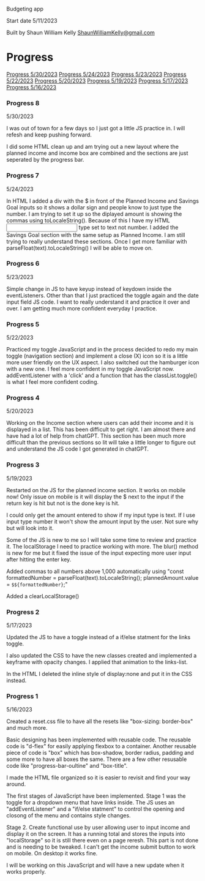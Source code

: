 Budgeting app

Start date 5/11/2023

Built by Shaun William Kelly
ShaunWilliamKelly@gmail.com

# Progress
[Progress 5/30/2023](#progress-8)
[Progress 5/24/2023](#progress-7)
[Progress 5/23/2023](#progress-6)
[Progress 5/22/2023](#progress-5)
[Progress 5/20/2023](#progress-4)
[Progress 5/19/2023](#progress-3)
[Progress 5/17/2023](#progress-2) 
[Progress 5/16/2023](#progress-1)
 
### Progress 8
5/30/2023

I was out of town for a few days so I just got a little JS practice in. I will refesh and keep pushing forward. 

I did some HTML clean up and am trying out a new layout where the planned income and income box are combined and the sections are just seperated by the progress bar. 
 
### Progress 7
5/24/2023

In HTML I added a div with the $ in front of the Planned Income and Savings Goal inputs so it shows a dollar sign and people know to just type the number. I am trying to set it up so the diplayed amount is showing the commas using toLocaleString(). Because of this I have my HTML <input> type set to text not number. I added the Savings Goal section with the same setup as Planned Income. I am still trying to really understand these sections. Once I get more familiar with parseFloat(text).toLocaleString() I will be able to move on. 

### Progress 6
5/23/2023

Simple change in JS to have keyup instead of keydown inside the eventListeners. Other than that I just practiced the toggle again and the date input field JS code. I want to really understand it and practice it over and over. I am getting much more confident everyday I practice. 

### Progress 5
5/22/2023

Practiced my toggle JavaScript and in the process decided to redo my main toggle (navigation section) and implement a close (X) icon so it is a little more user friendly on the UX aspect. I also switched out the hamburger icon with a new one. I feel more confident in my toggle JavaScript now. addEventListener with a 'click' and a function that has the classList.toggle() is what I feel more confident coding. 


### Progress 4
5/20/2023

Working on the Income section where users can add their income and it is displayed in a list. This has been difficult to get right. I am almost there and have had a lot of help from chatGPT. This section has been much more difficult than the previous sections so Iit will take a little longer to figure out and understand the JS code I got generated in chatGPT. 


### Progress 3
5/19/2023

Restarted on the JS for the planned income section. It works on mobile now! Only issue on mobile is it will display the $ next to the input if the return key is hit but not is the done key is hit. 

I could only get the amount entered to show if my input type is text. If I use input type number it won't show the amount input by the user. Not sure why but will look into it. 

Some of the JS is new to me so I will take some time to review and practice it. The localStorage I need to practice working with more. The blur() method is new for me but it fixed the issue of the input expecting more user input after hitting the enter key. 

Added commas to all numbers above 1,000 automatically using "const formattedNumber = parseFloat(text).toLocaleString();
  plannedAmount.value = `$${formattedNumber}`;"

Added a clearLocalStorage()

### Progress 2 
5/17/2023

Updated the JS to have a toggle instead of a if/else statment for the links toggle. 

I also updated the CSS to have the new classes created and implemented a keyframe with opacity changes. I applied that animation to the links-list.

In the HTML I deleted the inline style of display:none and put it in the CSS instead. 


### Progress 1
5/16/2023

Created a reset.css file to have all the resets like "box-sizing: border-box" and much more. 

Basic designing has been implemented with reusable code. 
The reusable code is "d-flex" for easily applying flexbox to a container.
Another reusable piece of code is "box" which has box-shadow, border radius, padding and some more to have all boxes the same.
There are a few other resusable code like "progress-bar-oultine" and "box-title".

I made the HTML file organized so it is easier to revisit and find your way around. 

The first stages of JavaScript have been implemented.
Stage 1 was the toggle for a dropdown menu that have links inside. 
The JS uses an "addEventListener" and a "if/else statment" to control the opening and closong of the menu and contains style changes. 

Stage 2. Create functional use by user allowing user to input income and display it on the screen. It has a running total and 
stores the inputs into "localStorage" so it is still there even on a page reresh. 
This part is not done and is needing to be tweaked.
I can't get the income submit button to work on mobile. On desktop it works fine. 

I will be working on this JavaScript and will have a new update when it works properly.



